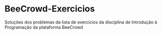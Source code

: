 # BeeCrowd-Exercicios
Soluções dos problemas da lista de exercícios da disciplina de Introdução à Programação da plataforma BeeCrowd
